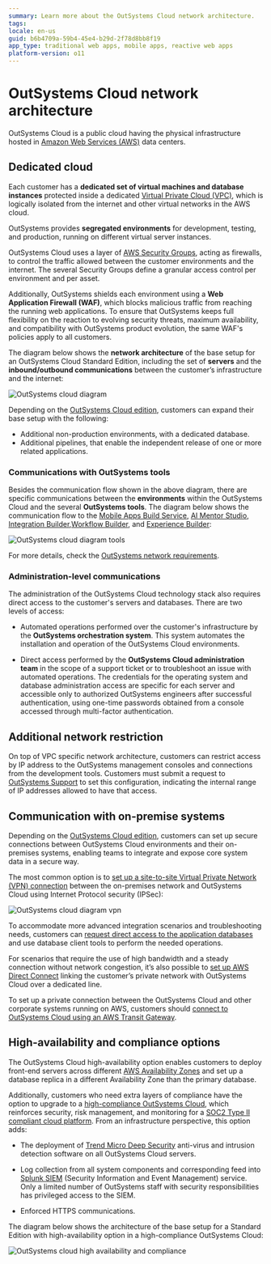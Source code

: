 ```yaml
---
summary: Learn more about the OutSystems Cloud network architecture.
tags:
locale: en-us
guid: b6b4709a-59b4-45e4-b29d-2f78d8bb8f19
app_type: traditional web apps, mobile apps, reactive web apps
platform-version: o11
---
```


# OutSystems Cloud network architecture

OutSystems Cloud is a public cloud having the physical infrastructure hosted in [Amazon Web Services (AWS)](https://aws.amazon.com/) data centers.

## Dedicated cloud

Each customer has a **dedicated set of virtual machines and database instances** protected inside a dedicated [Virtual Private Cloud (VPC)](https://aws.amazon.com/vpc/), which is logically isolated from the internet and other virtual networks in the AWS cloud.

OutSystems provides **segregated environments** for development, testing, and production, running on different virtual server instances.

OutSystems Cloud uses a layer of [AWS Security Groups](https://docs.aws.amazon.com/vpc/latest/userguide/VPC_SecurityGroups.html), acting as firewalls, to control the traffic allowed between the customer environments and the internet. The several Security Groups define a granular access control per environment and per asset.

Additionally, OutSystems shields each environment using a **Web Application Firewall (WAF)**, which blocks malicious traffic from reaching the running web applications. To ensure that OutSystems keeps full flexibility on the reaction to evolving security threats, maximum availability, and compatibility with OutSystems product evolution, the same WAF's policies apply to all customers.

The diagram below shows the **network architecture** of the base setup for an OutSystems Cloud Standard Edition, including the set of **servers** and the **inbound/outbound communications** between the customer’s infrastructure and the internet:

![OutSystems cloud diagram](images/cloud-architecture-standard-diag.png)

Depending on the [OutSystems Cloud edition](https://www.outsystems.com/legal/success/cloud-services-catalog/), customers can expand their base setup with the following:

* Additional non-production environments, with a dedicated database.
* Additional pipelines, that enable the independent release of one or more related applications.

### Communications with OutSystems tools

Besides the communication flow shown in the above diagram, there are specific communications between the **environments** within the OutSystems Cloud and the several **OutSystems tools**. The diagram below shows the communication flow to the [Mobile Apps Build Service](../../../deliver-mobile/mobile-apps-build-service/intro.md), [AI Mentor Studio](../../../managing-the-applications-lifecycle/manage-tech-debt/intro.md), [Integration Builder](../../../extensibility-and-integration/integration-builder/intro.md),[Workflow Builder](../../../develop/case-management-workflow/workflow-builder/intro.md), and [Experience Builder](../../../develop/experience-builder/intro.md):

![OutSystems cloud diagram tools](images/communication-between-environments-tools-diag.png)

For more details, check the [OutSystems network requirements](../network-requirements.md).

### Administration-level communications

The administration of the OutSystems Cloud technology stack also requires direct access to the customer's servers and databases. There are two levels of access:

* Automated operations performed over the customer's infrastructure by the **OutSystems orchestration system**. This system automates the installation and operation of the OutSystems Cloud environments.

* Direct access performed by the **OutSystems Cloud administration team** in the scope of a support ticket or to troubleshoot an issue with automated operations. The credentials for the operating system and database administration access are specific for each server and accessible only to authorized OutSystems engineers after successful authentication, using one-time passwords obtained from a console accessed through multi-factor authentication.

## Additional network restriction

On top of VPC specific network architecture, customers can restrict access by IP address to the OutSystems management consoles and connections from the development tools. Customers must submit a request to [OutSystems Support](https://www.outsystems.com/legal/success/contact-outsystems-technical-support/) to set this configuration, indicating the internal range of IP addresses allowed to have that access.

## Communication with on-premise systems

Depending on the [OutSystems Cloud edition](https://www.outsystems.com/legal/success/cloud-services-catalog/), customers can set up secure connections between OutSystems Cloud environments and their on-premises systems, enabling teams to integrate and expose core system data in a secure way.

The most common option is to [set up a site-to-site Virtual Private Network (VPN) connection](https://success.outsystems.com/Support/Enterprise_Customers/Maintenance_and_Operations/Set_Up_a_VPN_to_your_OutSystems_Cloud) between the on-premises network and OutSystems Cloud using Internet Protocol security (IPSec):

![OutSystems cloud diagram vpn](images/cloud-architecture-vpn-diag.png)

To accommodate more advanced integration scenarios and troubleshooting needs, customers can [request direct access to the application databases](https://success.outsystems.com/Support/Enterprise_Customers/Maintenance_and_Operations/Access_the_database_of_your_OutSystems_Cloud) and use database client tools to perform the needed operations.

For scenarios that require the use of high bandwidth and a steady connection without network congestion, it’s also possible to [set up AWS Direct Connect](https://success.outsystems.com/Support/Enterprise_Customers/Maintenance_and_Operations/AWS_Direct_Connect_on_OutSystems_Cloud) linking the customer’s private network with OutSystems Cloud over a dedicated line.

To set up a private connection between the OutSystems Cloud and other corporate systems running on AWS, customers should [connect to OutSystems Cloud using an AWS Transit Gateway](https://success.outsystems.com/Support/Enterprise_Customers/Maintenance_and_Operations/Connect_to_your_OutSystems_Cloud_using_AWS_Transit_Gateway).

## High-availability and compliance options

The OutSystems Cloud high-availability option enables customers to deploy front-end servers across different [AWS Availability Zones](https://docs.aws.amazon.com/AWSEC2/latest/UserGuide/using-regions-availability-zones.html#concepts-availability-zones) and set up a database replica in a different Availability Zone than the primary database.

Additionally, customers who need extra layers of compliance have the option to upgrade to a [high-compliance OutSystems Cloud](https://www.outsystems.com/sentry/), which reinforces security, risk management, and monitoring for a [SOC2 Type II compliant cloud platform](https://www.outsystems.com/trust/). From an infrastructure perspective, this option adds:

* The deployment of [Trend Micro Deep Security](https://www.trendmicro.com/) anti-virus and intrusion detection software on all OutSystems Cloud servers.

* Log collection from all system components and corresponding feed into [Splunk SIEM](https://www.splunk.com/) (Security Information and Event Management) service. Only a limited number of OutSystems staff with security responsibilities has privileged access to the SIEM.

* Enforced HTTPS communications.

The diagram below shows the architecture of the base setup for a Standard Edition with high-availability option in a high-compliance OutSystems Cloud:

![OutSystems cloud high availability and compliance](images/cloud-architecture-high-availability-diag.png)

